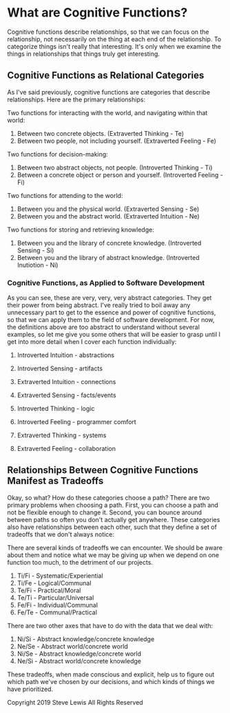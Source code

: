 # What are Cognitive Functions?

Cognitive functions describe relationships, so that we can focus on the relationship, not necessarily on the thing at each end of the relationship. To categorize things isn't really that interesting. It's only when we examine the things in relationships that things truly get interesting.

## Cognitive Functions as Relational Categories

As I've said previously, cognitive functions are categories that describe relationships. Here are the primary relationships:

Two functions for interacting with the world, and navigating within that world: 

1. Between two concrete objects. (Extraverted Thinking - Te)
1. Between two people, not including yourself. (Extraverted Feeling - Fe)

Two functions for decision-making:

1. Between two abstract objects, not people. (Introverted Thinking - Ti)
1. Between a concrete object or person and yourself. (Introverted Feeling - Fi)

Two functions for attending to the world:

1. Between you and the physical world. (Extraverted Sensing - Se)
1. Between you and the abstract world. (Extraverted Intuition - Ne)

Two functions for storing and retrieving knowledge:

1. Between you and the library of concrete knowledge. (Introverted Sensing - Si)
1. Between you and the library of abstract knowledge. (Introverted Inutiotion - Ni)

### Cognitive Functions, as Applied to Software Development

As you can see, these are very, very, very abstract categories. They get their power from being abstract. I've really tried to boil away any unnecessary part to get to the essence and power of cognitive functions, so that we can apply them to the field of software development. For now, the definitions above are too abstract to understand without several examples, so let me give you some others that will be easier to grasp until I get into more detail when I cover each function individually:

1. Introverted Intuition - abstractions
1. Introverted Sensing - artifacts
1. Extraverted Intuition - connections
1. Extraverted Sensing - facts/events

1. Introverted Thinking - logic
1. Introverted Feeling - programmer comfort
1. Extraverted Thinking - systems 
1. Extraverted Feeling - collaboration

## Relationships Between Cognitive Functions Manifest as Tradeoffs

Okay, so what? How do these categories choose a path? There are two primary problems when choosing a path. First, you can choose a path and not be flexible enough to change it. Second, you can bounce around between paths so often you don't actually get anywhere. These categories also have relationships between each other, such that they define a set of tradeoffs that we don't always notice:

There are several kinds of tradeoffs we can encounter. We should be aware about them and notice what we may be giving up when we depend on one function too much, to the detriment of our projects.

1. Ti/Fi - Systematic/Experiential
1. Ti/Fe - Logical/Communal
1. Te/Fi - Practical/Moral
1. Te/Ti - Particular/Universal
1. Fe/Fi - Individual/Communal
1. Fe/Te - Communal/Practical

There are two other axes that have to do with the data that we deal with:

1. Ni/Si - Abstract knowledge/concrete knowledge
1. Ne/Se - Abstract world/concrete world
1. Ni/Se - Abstract knowledge/concrete world
1. Ne/Si - Abstract world/concrete knowledge

These tradeoffs, when made conscious and explicit, help us to figure out which path we've chosen by our decisions, and which kinds of things we have prioritized.

Copyright 2019 Steve Lewis All Rights Reserved
